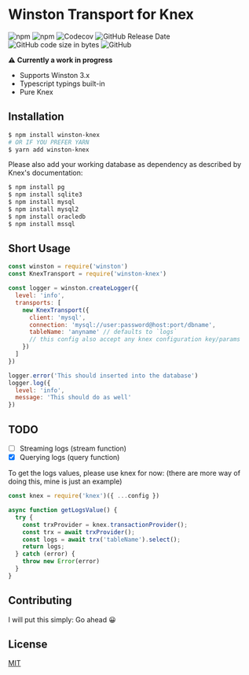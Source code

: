 # Winston Transport for Knex

![npm](https://img.shields.io/npm/v/winston-knex?style=flat-square) ![npm](https://img.shields.io/npm/dw/winston-knex?style=flat-square) ![Codecov](https://img.shields.io/codecov/c/github/aldy505/winston-knex?style=flat-square) ![GitHub Release Date](https://img.shields.io/github/release-date/aldy505/winston-knex?style=flat-square) ![GitHub code size in bytes](https://img.shields.io/github/languages/code-size/aldy505/winston-knex?style=flat-square) ![GitHub](https://img.shields.io/github/license/aldy505/winston-knex?style=flat-square)

⚠ **Currently a work in progress**

 * Supports Winston 3.x
 * Typescript typings built-in
 * Pure Knex

## Installation

```bash
$ npm install winston-knex
# OR IF YOU PREFER YARN
$ yarn add winston-knex
```

Please also add your working database as dependency as described by Knex's documentation:
```bash
$ npm install pg
$ npm install sqlite3
$ npm install mysql
$ npm install mysql2
$ npm install oracledb
$ npm install mssql
```

## Short Usage

```js
const winston = require('winston')
const KnexTransport = require('winston-knex')

const logger = winston.createLogger({
  level: 'info',
  transports: [
    new KnexTransport({
      client: 'mysql',
      connection: 'mysql://user:password@host:port/dbname',
      tableName: 'anyname' // defaults to `logs`
      // this config also accept any knex configuration key/params
    })
  ]
})

logger.error('This should inserted into the database')
logger.log({
  level: 'info',
  message: 'This should do as well'
})
```

## TODO

- [ ] Streaming logs (stream function)
- [x] Querying logs (query function)

To get the logs values, please use knex for now: (there are more way of doing this, mine is just an example)
```js
const knex = require('knex')({ ...config })

async function getLogsValue() {
  try {
    const trxProvider = knex.transactionProvider();
    const trx = await trxProvider();
    const logs = await trx('tableName').select();
    return logs;
  } catch (error) {
    throw new Error(error)
  }
}
```

## Contributing

I will put this simply: Go ahead 😀

## License

[MIT](https://github.com/aldy505/winston-knex/blob/master/LICENSE)